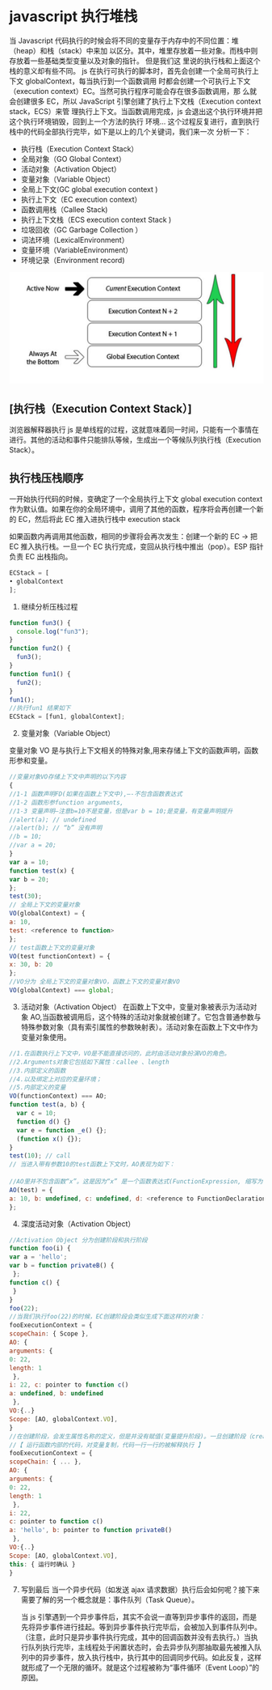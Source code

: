 # javascript 执行堆栈

当 Javascript 代码执⾏的时候会将不同的变量存于内存中的不同位置：堆（heap）和栈（stack）中来加
以区分。其中，堆⾥存放着⼀些对象。⽽栈中则存放着⼀些基础类型变量以及对象的指针。 但是我们这
⾥说的执⾏栈和上⾯这个栈的意义却有些不同。
js 在执⾏可执⾏的脚本时，⾸先会创建⼀个全局可执⾏上下⽂ globalContext，每当执⾏到⼀个函数调⽤
时都会创建⼀个可执⾏上下⽂（execution context）EC。当然可执⾏程序可能会存在很多函数调⽤，那
么就会创建很多 EC，所以 JavaScript 引擎创建了执⾏上下⽂栈（Execution context stack，ECS）来管
理执⾏上下⽂。当函数调⽤完成，js 会退出这个执⾏环境并把这个执⾏环境销毁，回到上⼀个⽅法的执⾏
环境... 这个过程反复进⾏，直到执⾏栈中的代码全部执⾏完毕，如下是以上的⼏个关键词，我们来⼀次
分析⼀下：

- 执⾏栈（Execution Context Stack）
- 全局对象（GO Global Context）
- 活动对象（Activation Object）
- 变量对象（Variable Object）
- 全局上下⽂(GC global execution context )
- 执⾏上下⽂（EC execution context）
- 函数调⽤栈（Callee Stack)
- 执⾏上下⽂栈（ECS execution context Stack )
- 垃圾回收（GC Garbage Collection ）
- 词法环境（LexicalEnvironment）
- 变量环境（VariableEnvironment）
- 环境记录（Environment record)

![](images/v8_14.jpg)

## [执⾏栈（Execution Context Stack）]

浏览器解释器执⾏ js 是单线程的过程，这就意味着同⼀时间，只能有⼀个事情在进⾏。其他的活动和事件只能排队等候，⽣成出⼀个等候队列执⾏栈（Execution Stack）。

## 执⾏栈压栈顺序

⼀开始执⾏代码的时候，变确定了⼀个全局执⾏上下⽂ global execution context 作为默认值。如果在你的全局环境中，调⽤了其他的函数，程序将会再创建⼀个新的 EC，然后将此 EC 推⼊进执⾏栈中 execution stack

如果函数内再调⽤其他函数，相同的步骤将会再次发⽣：创建⼀个新的 EC -> 把 EC 推⼊执⾏栈。⼀旦⼀个 EC 执⾏完成，变回从执⾏栈中推出（pop）。ESP 指针负责 EC 出栈指向。

```javascript
ECStack = [
• globalContext
];
```

1. 继续分析压栈过程

```javascript
function fun3() {
  console.log("fun3");
}
function fun2() {
  fun3();
}
function fun1() {
  fun2();
}
fun1();
//执⾏fun1 结果如下
ECStack = [fun1, globalContext];
```

2. 变量对象（Variable Object）

变量对象 VO 是与执⾏上下⽂相关的特殊对象,⽤来存储上下⽂的函数声明，函数形参和变量。

```javascript
//变量对象VO存储上下⽂中声明的以下内容
{
//1-1 函数声明FD(如果在函数上下⽂中),—-不包含函数表达式
//1-2 函数形参function arguments,
//1-3 变量声明–注意b=10不是变量，但是var b = 10;是变量，有变量声明提升
//alert(a); // undefined
//alert(b); // “b” 没有声明
//b = 10;
//var a = 20;
}
var a = 10;
function test(x) {
var b = 20;
};
test(30);
// 全局上下⽂的变量对象
VO(globalContext) = {
a: 10,
test: <reference to function>
};
// test函数上下⽂的变量对象
VO(test functionContext) = {
x: 30, b: 20
};
//VO分为 全局上下⽂的变量对象VO，函数上下⽂的变量对象VO
VO(globalContext) === global;
```

3. 活动对象（Activation Object）
   在函数上下⽂中，变量对象被表示为活动对象 AO,当函数被调⽤后，这个特殊的活动对象就被创建了。它包含普通参数与特殊参数对象（具有索引属性的参数映射表）。活动对象在函数上下⽂中作为变量对象使⽤。

```javascript
//1.在函数执⾏上下⽂中，VO是不能直接访问的，此时由活动对象扮演VO的⻆⾊。
//2.Arguments对象它包括如下属性：callee 、length
//3.内部定义的函数
//4.以及绑定上对应的变量环境；
//5.内部定义的变量
VO(functionContext) === AO;
function test(a, b) {
  var c = 10;
  function d() {}
  var e = function _e() {};
  (function x() {});
}
test(10); // call
// 当进⼊带有参数10的test函数上下⽂时，AO表现为如下：

//AO⾥并不包含函数“x”。这是因为“x” 是⼀个函数表达式(FunctionExpression, 缩写为 FE) ⽽不是函数声明，函数表达式不会影响VO
AO(test) = {
a: 10, b: undefined, c: undefined, d: <reference to FunctionDeclaration "d"> e: undefined
};
```

4. 深度活动对象（Activation Object）

```javascript
//Activation Object 分为创建阶段和执⾏阶段
function foo(i) {
var a = 'hello';
var b = function privateB() {
 };
function c() {
 }
}
foo(22);
//当我们执⾏foo(22)的时候，EC创建阶段会类似⽣成下⾯这样的对象：
fooExecutionContext = {
scopeChain: { Scope },
AO: {
arguments: {
0: 22,
length: 1
 },
i: 22, c: pointer to function c()
a: undefined, b: undefined
 },
VO:{..}
Scope: [AO, globalContext.VO],
}
//在创建阶段，会发⽣属性名称的定义，但是并没有赋值(变量提升阶段)。⼀旦创建阶段（creationstage）结束，变进⼊了激活 / 执⾏阶段，那么fooExecutionContext便会完成赋值，变成这样：
//【 运⾏函数内部的代码，对变量复制，代码⼀⾏⼀⾏的被解释执⾏ 】
fooExecutionContext = {
scopeChain: { ... },
AO: {
arguments: {
0: 22,
length: 1
 },
i: 22,
c: pointer to function c()
a: 'hello', b: pointer to function privateB()
 },
VO:{..}
Scope: [AO, globalContext.VO],
this: { 运⾏时确认 }
}
```

7. 写到最后
   当⼀个异步代码（如发送 ajax 请求数据）执⾏后会如何呢？接下来需要了解的另⼀个概念就是：事件队列（Task Queue）。

   当 js 引擎遇到⼀个异步事件后，其实不会说⼀直等到异步事件的返回，⽽是先将异步事件进⾏挂起。等到异步事件执⾏完毕后，会被加⼊到事件队列中。（注意，此时只是异步事件执⾏完成，其中的回调函数并没有去执⾏。）当执⾏队列执⾏完毕，主线程处于闲置状态时，会去异步队列那抽取最先被推⼊队列中的异步事件，放⼊执⾏栈中，执⾏其中的回调同步代码。如此反复，这样就形成了⼀个⽆限的循环。就是这个过程被称为“事件循环（Event Loop）”的原因。
